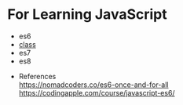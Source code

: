 # For Learning JavaScript

- es6
- [class](./class/README.md)
- es7
- es8

* References <br/>
  https://nomadcoders.co/es6-once-and-for-all <br/>
  https://codingapple.com/course/javascript-es6/ <br/>
